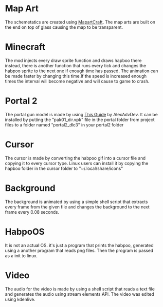 # Map Art
The schemetatics are created using [MapartCraft](https://rebane2001.com/mapartcraft/). 
The map arts are built on the end on top of glass causing the map to be transparent.
# Minecraft
The mod injects every draw sprite function and draws hapboo there instead, there is another function that runs every tick and changes the habpoo sprite to the next one if enough time has passed. The animation can be made faster by changing this time.If the speed is increased enough times the interval will become negative and will cause to game to crash.
# Portal 2
The portal gun model is made by using [This Guide](https://steamcommunity.com/sharedfiles/filedetails/?id=2960094253) by AlexAdvDev. It can be installed by putting the "pak01_dir.vpk" file in the portal folder from project files to a folder named "portal2_dlc3" in your portal2 folder
# Cursor
The cursor is made by converting the habpoo gif into a cursor file and copying it to every cursor type. Linux users can install it by copying the hapboo folder in the cursor folder to "~/.local/share/icons"
# Background
The background is animated by using a simple shell script that extracts every frame from the given file and changes the background to the next frame every 0.08 seconds.
# HabpoOS
It is not an actual OS. it's just a program that prints the habpoo, generated using a another program that reads png files. Then the program is passed as a init to linux.
# Video
The audio for the video is made by using a shell script that reads a text file and generates the audio using stream elements API. The video was edited using kdenlive.
